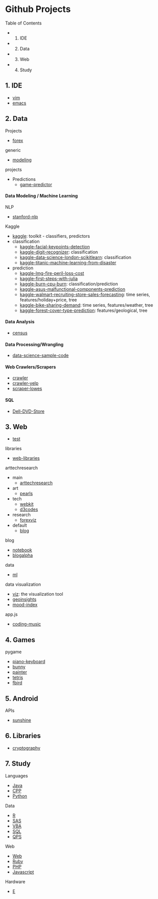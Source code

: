 Github Projects
======

Table of Contents
- 1. IDE
- 2. Data
- 3. Web
- 4. Study

## 1. IDE
- [vim](https://github.com/KellyChan/vim)
- [emacs](https://github.com/KellyChan/emacs)

## 2. Data

Projects
- [forex](https://github.com/KellyChan/forex)


generic  
- [modeling](https://github.com/KellyChan/modeling)


projects  

- Predictions
    - [game-predictor](https://github.com/KellyChan/game-predictor)


#### Data Modeling / Machine Learning

NLP
- [stanford-nlp](https://github.com/KellyChan/stanford-nlp)

Kaggle
- [kaggle](https://github.com/KellyChan/kaggle): toolkit - classifiers, predictors
- classification
    - [kaggle-facial-keypoints-detection](https://github.com/KellyChan/kaggle-facial-keypoints-detection)
    - [kaggle-digit-recognizer](https://github.com/KellyChan/kaggle-digit-recognizer): classification
    - [kaggle-data-science-london-scikitlearn](https://github.com/KellyChan/kaggle-data-science-london-scikitlearn): classification
    - [kaggle-titanic-machine-learning-from-disaster](https://github.com/KellyChan/kaggle-titanic-machine-learning-from-disaster)
- prediction
    - [kaggle-lmg-fire-peril-loss-cost](https://github.com/KellyChan/kaggle-lmg-fire-peril-loss-cost)
    - [kaggle-first-steps-with-julia](https://github.com/KellyChan/kaggle-first-steps-with-julia)
    - [kaggle-burn-cpu-burn](https://github.com/KellyChan/kaggle-burn-cpu-burn): classification/prediction
    - [kaggle-asus-malfunctional-components-prediction](https://github.com/KellyChan/kaggle-asus-malfunctional-components-prediction)
    - [kaggle-walmart-recruiting-store-sales-forecasting](https://github.com/KellyChan/kaggle-walmart-recruiting-store-sales-forecasting): time series, features/holiday+price, tree
    - [kaggle-bike-sharing-demand](https://github.com/KellyChan/kaggle-bike-sharing-demand): time series, features/weather, tree
    - [kaggle-forest-cover-type-prediction](https://github.com/KellyChan/kaggle-forest-cover-type-prediction): features/geological, tree


#### Data Analysis
- [census](https://github.com/KellyChan/census)

#### Data Processing/Wrangling
- [data-science-sample-code](https://github.com/KellyChan/data-science-sample-code)

#### Web Crawlers/Scrapers
- [crawler](https://github.com/KellyChan/crawler)
- [crawler-yelp](https://github.com/KellyChan/crawler-yelp)
- [scraper-lowes](https://github.com/KellyChan/scraper-lowes)

#### SQL
- [Dell-DVD-Store](https://github.com/KellyChan/Dell-DVD-Store)


## 3. Web

- [test](https://github.com/KellyChan/test)

libraries
- [web-libraries](https://github.com/KellyChan/web-libraries)

arttechresearch
- main
    - [arttechresearch](https://github.com/KellyChan/arttechresearch)
- art
    - [pearls](https://github.com/KellyChan/pearls)
- tech
    - [webkit](https://github.com/KellyChan/webkit)
    - [d3codes](https://github.com/KellyChan/d3codes)
- research
    - [forexviz](https://github.com/KellyChan/forexviz)
- default
    - [blog](https://github.com/KellyChan/blog)


blog
- [notebook](https://github.com/KellyChan/notebook)
- [blogalpha](https://github.com/KellyChan/blogalpha)


data
- [ml](https://github.com/KellyChan/ml)

data visualization
- [viz](https://github.com/KellyChan/viz): the visualization tool
- [geoinsights](https://github.com/KellyChan/geoinsights)
- [mood-index](https://github.com/KellyChan/mood-index)

app.js
- [coding-music](https://github.com/KellyChan/coding-music)

## 4. Games

pygame

- [piano-keyboard](https://github.com/KellyChan/piano-keyboard)
- [bunny](https://github.com/KellyChan/bunny)
- [painter](https://github.com/KellyChan/painter)
- [tetris](https://github.com/KellyChan/tetris)
- [fbird](https://github.com/KellyChan/fbird)

## 5. Android

APIs
- [sunshine](https://github.com/KellyChan/sunshine)

## 6. Libraries

- [cryptography](https://github.com/KellyChan/cryptography)

## 7. Study

Languages
-  [Java](https://github.com/KellyChan/Java)
-  [CPP](https://github.com/KellyChan/CPP)
-  [Python](https://github.com/KellyChan/Python)

Data
-  [R](https://github.com/KellyChan/R)
-  [SAS](https://github.com/KellyChan/SAS)
-  [VBA](https://github.com/KellyChan/VBA)
-  [SQL](https://github.com/KellyChan/SQL)
-  [QPS](https://github.com/KellyChan/QPS)

Web
-  [Web](https://github.com/KellyChan/Web)
-  [Ruby](https://github.com/KellyChan/Ruby)
-  [PHP](https://github.com/KellyChan/PHP)
-  [Javascript](https://github.com/KellyChan/Javascript)

Hardware
-  [E](https://github.com/KellyChan/E)

